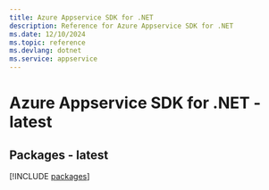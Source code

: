 ```yaml
---
title: Azure Appservice SDK for .NET
description: Reference for Azure Appservice SDK for .NET
ms.date: 12/10/2024
ms.topic: reference
ms.devlang: dotnet
ms.service: appservice
---
```

# Azure Appservice SDK for .NET - latest
## Packages - latest
[!INCLUDE [packages](appservice-index.md)]